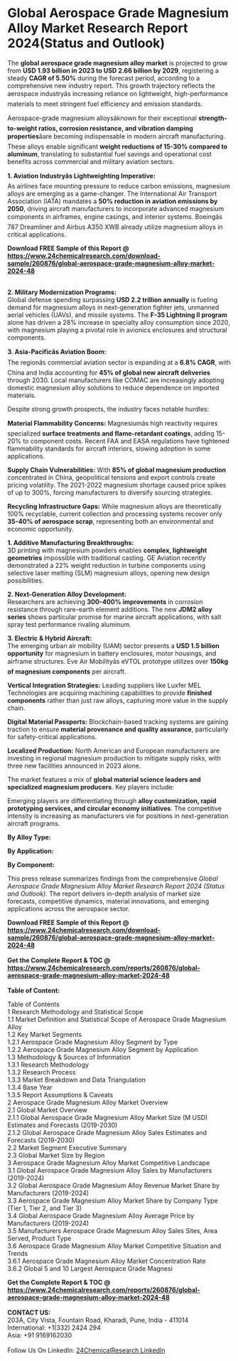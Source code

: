 <h1>Global Aerospace Grade Magnesium Alloy Market Research Report 2024(Status and Outlook)</h1><p>The <strong>global aerospace grade magnesium alloy market</strong> is projected to grow from <strong>USD 1.93 billion in 2023 to USD 2.66 billion by 2029</strong>, registering a steady <strong>CAGR of 5.50%</strong> during the forecast period, according to a comprehensive new industry report. This growth trajectory reflects the aerospace industryâs increasing reliance on lightweight, high-performance materials to meet stringent fuel efficiency and emission standards.</p><p>Aerospace-grade magnesium alloysâknown for their exceptional <strong>strength-to-weight ratios, corrosion resistance, and vibration damping properties</strong>âare becoming indispensable in modern aircraft manufacturing. These alloys enable significant <strong>weight reductions of 15-30% compared to aluminum</strong>, translating to substantial fuel savings and operational cost benefits across commercial and military aviation sectors.</p><p><strong>1. Aviation Industryâs Lightweighting Imperative:</strong><br>
As airlines face mounting pressure to reduce carbon emissions, magnesium alloys are emerging as a game-changer. The International Air Transport Association (IATA) mandates a <strong>50% reduction in aviation emissions by 2050</strong>, driving aircraft manufacturers to incorporate advanced magnesium components in airframes, engine casings, and interior systems. Boeingâs 787 Dreamliner and Airbus A350 XWB already utilize magnesium alloys in critical applications.</p><div><b>Download FREE Sample of this Report @ 
            <a href="https://www.24chemicalresearch.com/download-sample/260876/global-aerospace-grade-magnesium-alloy-market-2024-48">
            https://www.24chemicalresearch.com/download-sample/260876/global-aerospace-grade-magnesium-alloy-market-2024-48</a></b></div><br><p><strong>2. Military Modernization Programs:</strong><br>
Global defense spending surpassing <strong>USD 2.2 trillion annually</strong> is fueling demand for magnesium alloys in next-generation fighter jets, unmanned aerial vehicles (UAVs), and missile systems. The <strong>F-35 Lightning II program</strong> alone has driven a 28% increase in specialty alloy consumption since 2020, with magnesium playing a pivotal role in avionics enclosures and structural components.</p><p><strong>3. Asia-Pacificâs Aviation Boom:</strong><br>
The regionâs commercial aviation sector is expanding at a <strong>6.8% CAGR</strong>, with China and India accounting for <strong>45% of global new aircraft deliveries</strong> through 2030. Local manufacturers like COMAC are increasingly adopting domestic magnesium alloy solutions to reduce dependence on imported materials.</p><p>Despite strong growth prospects, the industry faces notable hurdles:</p><p><strong>Material Flammability Concerns:</strong> Magnesiumâs high reactivity requires specialized <strong>surface treatments and flame-retardant coatings</strong>, adding 15-20% to component costs. Recent FAA and EASA regulations have tightened flammability standards for aircraft interiors, slowing adoption in some applications.</p><p><strong>Supply Chain Vulnerabilities:</strong> With <strong>85% of global magnesium production</strong> concentrated in China, geopolitical tensions and export controls create pricing volatility. The 2021-2022 magnesium shortage caused price spikes of up to 300%, forcing manufacturers to diversify sourcing strategies.</p><p><strong>Recycling Infrastructure Gaps:</strong> While magnesium alloys are theoretically 100% recyclable, current collection and processing systems recover only <strong>35-40% of aerospace scrap</strong>, representing both an environmental and economic opportunity.</p><p><strong>1. Additive Manufacturing Breakthroughs:</strong><br>
3D printing with magnesium powders enables <strong>complex, lightweight geometries</strong> impossible with traditional casting. GE Aviation recently demonstrated a 22% weight reduction in turbine components using selective laser melting (SLM) magnesium alloys, opening new design possibilities.</p><p><strong>2. Next-Generation Alloy Development:</strong><br>
Researchers are achieving <strong>300-400% improvements</strong> in corrosion resistance through rare-earth element additions. The new <strong>JDM2 alloy series</strong> shows particular promise for marine aircraft applications, with salt spray test performance rivaling aluminum.</p><p><strong>3. Electric &amp; Hybrid Aircraft:</strong><br>
The emerging urban air mobility (UAM) sector presents a <strong>USD 1.5 billion opportunity</strong> for magnesium in battery enclosures, motor housings, and airframe structures. Eve Air Mobilityâs eVTOL prototype utilizes over <strong>150kg of magnesium components</strong> per aircraft.</p><p><strong>Vertical Integration Strategies:</strong> Leading suppliers like Luxfer MEL Technologies are acquiring machining capabilities to provide <strong>finished components</strong> rather than just raw alloys, capturing more value in the supply chain.</p><p><strong>Digital Material Passports:</strong> Blockchain-based tracking systems are gaining traction to ensure <strong>material provenance and quality assurance</strong>, particularly for safety-critical applications.</p><p><strong>Localized Production:</strong> North American and European manufacturers are investing in regional magnesium production to mitigate supply risks, with three new facilities announced in 2023 alone.</p><p>The market features a mix of <strong>global material science leaders and specialized magnesium producers</strong>. Key players include:</p><p>Emerging players are differentiating through <strong>alloy customization, rapid prototyping services, and circular economy initiatives</strong>. The competitive intensity is increasing as manufacturers vie for positions in next-generation aircraft programs.</p><p><strong>By Alloy Type:</strong></p><p><strong>By Application:</strong></p><p><strong>By Component:</strong></p><p>This press release summarizes findings from the comprehensive <em>Global Aerospace Grade Magnesium Alloy Market Research Report 2024 (Status and Outlook)</em>. The report delivers in-depth analysis of market size forecasts, competitive dynamics, material innovations, and emerging applications across the aerospace sector.</p><div><b>Download FREE Sample of this Report @ 
            <a href="https://www.24chemicalresearch.com/download-sample/260876/global-aerospace-grade-magnesium-alloy-market-2024-48">
            https://www.24chemicalresearch.com/download-sample/260876/global-aerospace-grade-magnesium-alloy-market-2024-48</a></b></div><br><div><b>Get the Complete Report & TOC @ 
            <a href="https://www.24chemicalresearch.com/reports/260876/global-aerospace-grade-magnesium-alloy-market-2024-48">
            https://www.24chemicalresearch.com/reports/260876/global-aerospace-grade-magnesium-alloy-market-2024-48</a></b></div><br>
            <b>Table of Content:</b><p>Table of Contents<br />
1 Research Methodology and Statistical Scope<br />
1.1 Market Definition and Statistical Scope of Aerospace Grade Magnesium Alloy<br />
1.2 Key Market Segments<br />
1.2.1 Aerospace Grade Magnesium Alloy Segment by Type<br />
1.2.2 Aerospace Grade Magnesium Alloy Segment by Application<br />
1.3 Methodology & Sources of Information<br />
1.3.1 Research Methodology<br />
1.3.2 Research Process<br />
1.3.3 Market Breakdown and Data Triangulation<br />
1.3.4 Base Year<br />
1.3.5 Report Assumptions & Caveats<br />
2 Aerospace Grade Magnesium Alloy Market Overview<br />
2.1 Global Market Overview<br />
2.1.1 Global Aerospace Grade Magnesium Alloy Market Size (M USD) Estimates and Forecasts (2019-2030)<br />
2.1.2 Global Aerospace Grade Magnesium Alloy Sales Estimates and Forecasts (2019-2030)<br />
2.2 Market Segment Executive Summary<br />
2.3 Global Market Size by Region<br />
3 Aerospace Grade Magnesium Alloy Market Competitive Landscape<br />
3.1 Global Aerospace Grade Magnesium Alloy Sales by Manufacturers (2019-2024)<br />
3.2 Global Aerospace Grade Magnesium Alloy Revenue Market Share by Manufacturers (2019-2024)<br />
3.3 Aerospace Grade Magnesium Alloy Market Share by Company Type (Tier 1, Tier 2, and Tier 3)<br />
3.4 Global Aerospace Grade Magnesium Alloy Average Price by Manufacturers (2019-2024)<br />
3.5 Manufacturers Aerospace Grade Magnesium Alloy Sales Sites, Area Served, Product Type<br />
3.6 Aerospace Grade Magnesium Alloy Market Competitive Situation and Trends<br />
3.6.1 Aerospace Grade Magnesium Alloy Market Concentration Rate<br />
3.6.2 Global 5 and 10 Largest Aerospace Grade Magnesi</p><div><b>Get the Complete Report & TOC @ 
            <a href="https://www.24chemicalresearch.com/reports/260876/global-aerospace-grade-magnesium-alloy-market-2024-48">
            https://www.24chemicalresearch.com/reports/260876/global-aerospace-grade-magnesium-alloy-market-2024-48</a></b></div><br><b>CONTACT US:</b><br>
            203A, City Vista, Fountain Road, Kharadi, Pune, India - 411014<br>
            International: +1(332) 2424 294<br>
            Asia: +91 9169162030 <br><br>
            Follow Us On LinkedIn: <a href="https://www.linkedin.com/company/24chemicalresearch/">24ChemicalResearch LinkedIn</a>